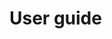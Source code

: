 # User guide

```{include} user_guide_1_start.md
```

```{include} user_guide_2_images.md
```

```{include} user_guide_3_dose.md
```
